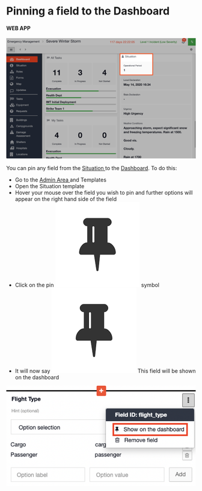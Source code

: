 # Pinning a field to the Dashboard

#### WEB APP

![](../../.gitbook/assets/pinning-a-field-to-the-dashboard.png)

You can pin any field from the [Situation ](../situation/)to the [Dashboard](./). To do this:

* Go to the [Admin Area ](../admin-area/)and Templates
* Open the Situation template
* Hover your mouse over the field you wish to pin and further options will appear on the right hand side of the field
* Click on the pin ![Image Placeholder](../../.gitbook/assets/pin-icon.png) symbol
* It will now say ![](../../.gitbook/assets/pin-icon.png) This field will be shown on the dashboard 

![](../../.gitbook/assets/pinning-a-field-to-the-dashboard-2.png)

